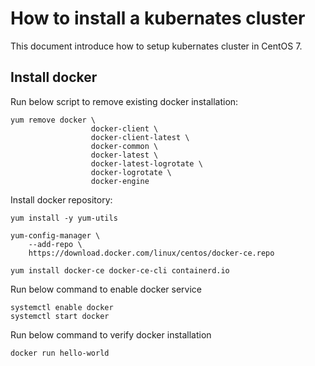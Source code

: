 
# How to install a kubernates cluster
This document introduce how to setup kubernates cluster in CentOS 7.

## Install docker

Run below script to remove existing docker installation:
```
yum remove docker \
                  docker-client \
                  docker-client-latest \
                  docker-common \
                  docker-latest \
                  docker-latest-logrotate \
                  docker-logrotate \
                  docker-engine

```

Install docker repository:
```
yum install -y yum-utils

yum-config-manager \
    --add-repo \
    https://download.docker.com/linux/centos/docker-ce.repo
```

```
yum install docker-ce docker-ce-cli containerd.io
```

Run below command to enable docker service
```
systemctl enable docker
systemctl start docker

```

Run below command to verify docker installation
```
docker run hello-world
```

